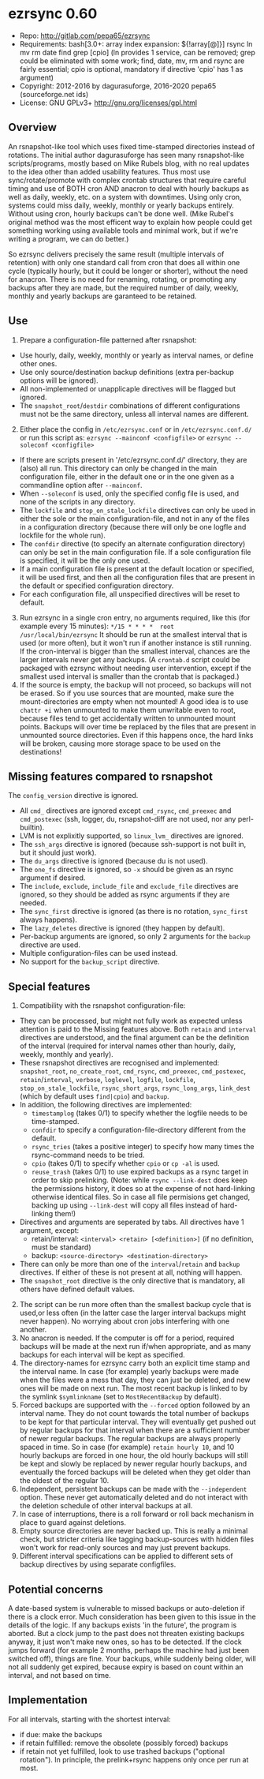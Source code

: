 # ezrsync 0.60

* Repo: http://gitlab.com/pepa65/ezrsync
* Requirements: bash[3.0+: array index expansion: ${!array[@]}]
rsync ln mv rm date find grep [cpio]
(ln provides 1 service, can be removed;
grep could be eliminated with some work;
find, date, mv, rm and rsync are fairly essential;
cpio is optional, mandatory if directive 'cpio' has 1 as argument)
* Copyright: 2012-2016 by dagurasuforge, 2016-2020 pepa65 (sourceforge.net ids)
* License: GNU GPLv3+  <http://gnu.org/licenses/gpl.html>

## Overview
An rsnapshot-like tool which uses fixed time-stamped directories instead of
rotations. The initial author dagurasuforge has seen many rsnapshot-like
scripts/programs, mostly based on Mike Rubels blog, with no real updates to the
idea other than added usability features. Thus most use sync/rotate/promote
with complex crontab structures that require careful timing and use of BOTH
cron AND anacron to deal with hourly backups as well as daily, weekly, etc. on
a system with downtimes. Using only cron, systems could miss daily, weekly,
monthly or yearly backups entirely. Without using cron, hourly backups can't be
done well. (Mike Rubel's original method was the most efficent way to explain
how people could get something working using available tools and minimal work,
but if we're writing a program, we can do better.)

So ezrsync delivers precisely the same result (multiple intervals of retention)
with only one standard call from cron that does all within one cycle (typically
hourly, but it could be longer or shorter), without the need for anacron. There
is no need for renaming, rotating, or promoting any backups after they are
made, but the required number of daily, weekly, monthly and yearly backups are
garanteed to be retained.

## Use
1. Prepare a configuration-file patterned after rsnapshot:
  - Use hourly, daily, weekly, monthly or yearly as interval names, or define other ones.
  - Use only source/destination backup definitions (extra per-backup options will be ignored).
  - All non-implemented or unapplicaple directives will be flagged but ignored.
  - The `snapshot_root`/`destdir` combinations of different configurations must not be the same directory, unless all interval names are different.
2. Either place the config in `/etc/ezrsync.conf` or in `/etc/ezrsync.conf.d/`
or run this script as: `ezrsync --mainconf <configfile>` or
`ezrsync --soleconf <configfile>`
  - If there are scripts present in '/etc/ezrsync.conf.d/' directory, they are
  (also) all run. This directory can only be changed in the main configuration
  file, either in the default one or in the one given as a commandline option
  after `--mainconf`.
  - When `--soleconf` is used, only the specified config file is used, and none of the scripts in any directory.
  - The `lockfile` and `stop_on_stale_lockfile` directives can only be used in
  either the sole or the main configuration-file, and not in any of the files
  in a configuration directory (because there will only be one logfle and
  lockfile for the whole run).
  - The `confdir` directive (to specify an alternate configuration directory)
  can only be set in the main configuration file. If a sole configuration file is specified, it will be the only one used.
  - If a main configuration file is present at the default location or
  specified, it will be used first, and then all the configuration files that
  are present in the default or specified configuration directory.
  - For each configuration file, all unspecified directives will be reset to
  default.
3. Run ezrsync in a single cron entry, no arguments required, like this (for
example every 15 minutes): `*/15 * * * *  root  /usr/local/bin/ezrsync`
It should be run at the smallest interval that is used (or more often), but it
won't run if another instance is still running. If the cron-interval is bigger
than the smallest interval, chances are the larger intervals never get any
backups. (A `crontab.d` script could be packaged with ezrsync without needing
user intervention, except if the smallest used interval is smaller than the
crontab that is packaged.)
4. If the source is empty, the backup will not proceed, so backups will not be
erased.
So if you use sources that are mounted, make sure the mount-directories are
empty when not mounted!
A good idea is to use `chattr +i` when unmounted to make them unwritable even
to root, because files tend to get accidentally written to unmounted mount
points. Backups will over time be replaced by the files that are present in
unmounted source directories. Even if this happens once, the hard links will be
broken, causing more storage space to be used on the destinations!

## Missing features compared to rsnapshot
The `config_version` directive is ignored.
- All `cmd_` directives are ignored except `cmd_rsync`, `cmd_preexec` and
`cmd_postexec` (ssh, logger, du, rsnapshot-diff are not used, nor any
perl-builtin).
- LVM is not explixitly supported, so `linux_lvm_` directives are ignored.
- The `ssh_args` directive is ignored (because ssh-support is not built in, but
it should just work).
- The `du_args` directive is ignored (because du is not used).
- The `one_fs` directive is ignored, so `-x` should be given as an rsync
argument if desired.
- The `include`, `exclude`, `include_file` and `exclude_file` directives are
ignored, so they should be added as rsync arguments if they are needed.
- The `sync_first` directive is ignored (as there is no rotation, `sync_first`
always happens).
- The `lazy_deletes` directive is ignored (they happen by default).
- Per-backup arguments are ignored, so only 2 arguments for the `backup` directive are used.
- Multiple configuration-files can be used instead.
- No support for the `backup_script` directive.

## Special features
1. Compatibility with the rsnapshot configuration-file:
  - They can be processed, but might not fully work as expected unless
  attention is paid to the Missing features above. Both `retain` and `interval`
  directives are understood, and the final argument can be the definition of
  the interval (required for interval names other than hourly, daily, weekly,
  monthly and yearly).
  - These rsnapshot directives are recognised and implemented: `snapshot_root`,   `no_create_root`, `cmd_rsync`, `cmd_preexec`, `cmd_postexec`,
  `retain`/`interval`, `verbose`, `loglevel`, `logfile`, `lockfile`,
  `stop_on_stale_lockfile`, `rsync_short_args`, `rsync_long_args`, `link_dest`
  (which by default uses `find|cpio`) and `backup`.
  - In addition, the following directives are implemented:
    - `timestamplog` (takes 0/1) to specify whether the logfile needs to be
    time-stamped.
    - `confdir` to specify a configuration-file-directory different from the
    default.
    - `rsync_tries` (takes a positive integer) to specify how many times the
    rsync-command needs to be tried.
    - `cpio` (takes 0/1) to specify whether `cpio` or `cp -al` is used.
    - `reuse_trash` (takes 0/1) to use expired backups as a rsync target in
    order to skip prelinking. (Note: while `rsync --link-dest` does keep the
    permissions history, it does so at the expense of not hard-linking
    otherwise identical files. So in case all file permisions get changed,
    backing up using `--link-dest` will copy all files instead of hard-linking
    them!)
  - Directives and arguments are seperated by tabs. All directives have 1
  argument, except:
    - retain/interval: `<interval> <retain> [<definition>]` (if no definition,
    <interval> must be standard)
    - backup: `<source-directory> <destination-directory>`
  - There can only be more than one of the `interval`/`retain` and `backup`
  directives. If either of these is not present at all, nothing will happen.
  - The `snapshot_root` directive is the only directive that is mandatory, all
  others have defined default values.
2. The script can be run more often than the smallest backup cycle that is
used,or less often (in the latter case the larger interval backups might never
happen). No worrying about cron jobs interfering with one another.
3. No anacron is needed. If the computer is off for a period, required backups
will be made at the next run if/when appropriate, and as many backups for each
interval will be kept as specified.
4. The directory-names for ezrsync carry both an explicit time stamp and the
interval name. In case (for example) yearly backups were made when the files
were a mess that day, they can just be deleted, and new ones will be made on
next run. The most recent backup is linked to by the symlink `$symlinkname`
(set to `MostRecentBackup` by default).
5. Forced backups are supported with the `--forced` option followed by an
interval name. They do not count towards the total number of backups to be kept
for that particular interval. They will eventually get pushed out by regular
backups for that interval when there are a sufficient number of newer regular
backups. The regular backups are always properly spaced in time. So in case
(for example) `retain hourly 10`, and 10 hourly backups are forced in one hour,
the old hourly backups will still be kept and slowly be replaced by newer
regular hourly backups, and eventually the forced backups will be deleted when
they get older than the oldest of the regular 10.
6. Independent, persistent backups can be made with the `--independent` option.
These never get automatically deleted and do not interact with the deletion
schedule of other interval backups at all.
7. In case of interruptions, there is a roll forward or roll back mechanism in
place to guard against deletions.
8. Empty source directories are never backed up. This is really a minimal
check, but stricter criteria like tagging backup-sources with hidden files
won't work for read-only sources and may just prevent backups.
9. Different interval specifications can be applied to different sets of backup
directives by using separate configfiles.

## Potential concerns
A date-based system is vulnerable to missed backups or auto-deletion if there
is a clock error. Much consideration has been given to this issue in the
details of the logic. If any backups exists 'in the future', the program is
aborted. But a clock jump to the past does not threaten existing backups
anyway, it just won't make new ones, so has to be detected. If the clock jumps
forward (for example 2 months, perhaps the machine had just been switched off),
things are fine. Your backups, while suddenly being older, will not all
suddenly get expired, because expiry is based on count within an interval, and
not based on time.

## Implementation
For all intervals, starting with the shortest interval:
- if due: make the backups
- if retain fulfilled: remove the obsolete (possibly forced) backups
- if retain not yet fulfilled, look to use trashed backups ("optional
rotation"). In principle, the prelink+rsync happens only once per run at most.
